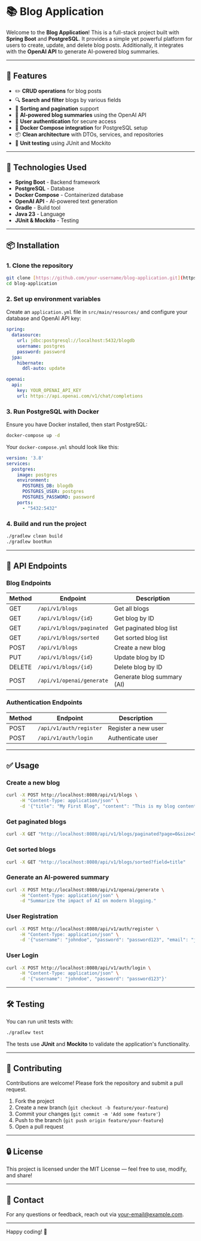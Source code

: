 # 📚 Blog Application

Welcome to the **Blog Application**! This is a full-stack project built with **Spring Boot** and **PostgreSQL**. It provides a simple yet powerful platform for users to create, update, and delete blog posts. Additionally, it integrates with the **OpenAI API** to generate AI-powered blog summaries.

---

## 🌟 Features

- ✏️ **CRUD operations** for blog posts
- 🔍 **Search and filter** blogs by various fields
- 🧹 **Sorting and pagination** support
- 🤖 **AI-powered blog summaries** using the OpenAI API
- 🔐 **User authentication** for secure access
- 🐳 **Docker Compose integration** for PostgreSQL setup
- 📦 **Clean architecture** with DTOs, services, and repositories
- 🧪 **Unit testing** using JUnit and Mockito

---

## 🚀 Technologies Used

- **Spring Boot** - Backend framework
- **PostgreSQL** - Database
- **Docker Compose** - Containerized database
- **OpenAI API** - AI-powered text generation
- **Gradle** - Build tool
- **Java 23** - Language
- **JUnit & Mockito** - Testing

---

## 📦 Installation

### 1. **Clone the repository**

```bash
git clone [https://github.com/your-username/blog-application.git](https://github.com/AnirudhSharma777/Blogging-Application.git)
cd blog-application
```

### 2. **Set up environment variables**

Create an `application.yml` file in `src/main/resources/` and configure your database and OpenAI API key:

```yaml
spring:
  datasource:
    url: jdbc:postgresql://localhost:5432/blogdb
    username: postgres
    password: password
  jpa:
    hibernate:
      ddl-auto: update

openai:
  api:
    key: YOUR_OPENAI_API_KEY
    url: https://api.openai.com/v1/chat/completions
```

### 3. **Run PostgreSQL with Docker**

Ensure you have Docker installed, then start PostgreSQL:

```bash
docker-compose up -d
```

Your `docker-compose.yml` should look like this:

```yaml
version: '3.8'
services:
  postgres:
    image: postgres
    environment:
      POSTGRES_DB: blogdb
      POSTGRES_USER: postgres
      POSTGRES_PASSWORD: password
    ports:
      - "5432:5432"
```

### 4. **Build and run the project**

```bash
./gradlew clean build
./gradlew bootRun
```

---

## 📡 API Endpoints

### Blog Endpoints

| Method | Endpoint                            | Description                      |
|------- |-----------------------------------  |----------------------------------|
| GET    | `/api/v1/blogs`                     | Get all blogs                    |
| GET    | `/api/v1/blogs/{id}`                | Get blog by ID                   |
| GET    | `/api/v1/blogs/paginated`           | Get paginated blog list          |
| GET    | `/api/v1/blogs/sorted`              | Get sorted blog list             |
| POST   | `/api/v1/blogs`                     | Create a new blog                |
| PUT    | `/api/v1/blogs/{id}`                | Update blog by ID                |
| DELETE | `/api/v1/blogs/{id}`                | Delete blog by ID                |
| POST   | `/api/v1/openai/generate`           | Generate blog summary (AI)       |

### Authentication Endpoints

| Method | Endpoint                            | Description                          |
|------- |-------------------------------------|--------------------------------------|
| POST   | `/api/v1/auth/register`              | Register a new user                  |
| POST   | `/api/v1/auth/login`                 | Authenticate user                    |

---

## ✅ Usage

### **Create a new blog**

```bash
curl -X POST http://localhost:8080/api/v1/blogs \
     -H "Content-Type: application/json" \
     -d '{"title": "My First Blog", "content": "This is my blog content", "userId": "1"}'
```

### **Get paginated blogs**

```bash
curl -X GET "http://localhost:8080/api/v1/blogs/paginated?page=0&size=5"
```

### **Get sorted blogs**

```bash
curl -X GET "http://localhost:8080/api/v1/blogs/sorted?field=title"
```

### **Generate an AI-powered summary**

```bash
curl -X POST http://localhost:8080/api/v1/openai/generate \
     -H "Content-Type: application/json" \
     -d "Summarize the impact of AI on modern blogging."
```

### **User Registration**

```bash
curl -X POST http://localhost:8080/api/v1/auth/register \
     -H "Content-Type: application/json" \
     -d '{"username": "johndoe", "password": "password123", "email": "john@example.com"}'
```

### **User Login**

```bash
curl -X POST http://localhost:8080/api/v1/auth/login \
     -H "Content-Type: application/json" \
     -d '{"username": "johndoe", "password": "password123"}'
```

---

## 🛠️ Testing

You can run unit tests with:

```bash
./gradlew test
```

The tests use **JUnit** and **Mockito** to validate the application's functionality.

---

## 📄 Contributing

Contributions are welcome! Please fork the repository and submit a pull request.

1. Fork the project
2. Create a new branch (`git checkout -b feature/your-feature`)
3. Commit your changes (`git commit -m 'Add some feature'`)
4. Push to the branch (`git push origin feature/your-feature`)
5. Open a pull request

---

## 🔒 License

This project is licensed under the MIT License — feel free to use, modify, and share!

---

## 📧 Contact

For any questions or feedback, reach out via [your-email@example.com](mailto:anirudhsharma857000@gmail.com).

---

Happy coding! 🚀

